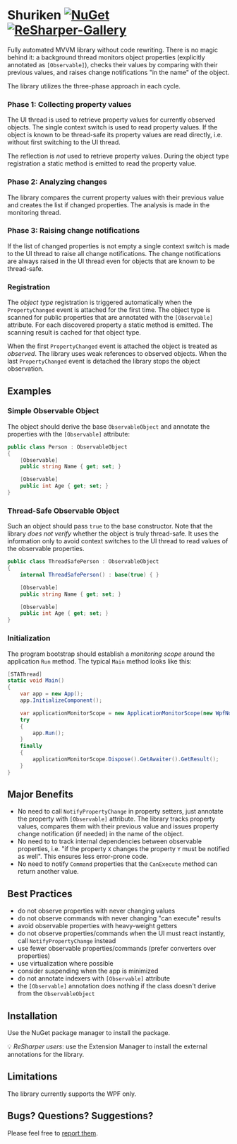 # Shuriken [![NuGet](https://img.shields.io/nuget/v/Shuriken.svg)](https://www.nuget.org/packages/Shuriken) [![ReSharper-Gallery](https://img.shields.io/badge/resharper--gallery-v1.0.0-lightgrey.svg)](https://resharper-plugins.jetbrains.com/packages/Shuriken.Annotations)

Fully automated MVVM library without code rewriting. There is no magic behind it: a background thread monitors object properties (explicitly annotated as `[Observable]`), checks their values by comparing with their previous values, and raises change notifications "in the name" of the object.

The library utilizes the three-phase approach in each cycle.

### Phase 1: Collecting property values

The UI thread is used to retrieve property values for currently observed objects. The single context switch is used to read property values. If the object is known to be thread-safe its property values are read directly, i.e. without first switching to the UI thread.

The reflection is _not_ used to retrieve property values. During the object type registration a static method is emitted to read the property value.

### Phase 2: Analyzing changes

The library compares the current property values with their previous value and creates the list if changed properties. The analysis is made in the monitoring thread.

### Phase 3: Raising change notifications

If the list of changed properties is not empty a single context switch is made to the UI thread to raise all change notifications. The change notifications are always raised in the UI thread even for objects that are known to be thread-safe.

### Registration

The _object type_ registration is triggered automatically when the `PropertyChanged` event is attached for the first time. The object type is scanned for public properties that are annotated with the `[Observable]` attribute. For each discovered property a static method is emitted. The scanning result is cached for that object type.

When the first `PropertyChanged` event is attached the object is treated as _observed_. The library uses weak references to observed objects. When the last `PropertyChanged` event is detached the library stops the object observation.

## Examples

### Simple Observable Object

The object should derive the base `ObservableObject` and annotate the properties with the `[Observable]` attribute:

```csharp
public class Person : ObservableObject
{
    [Observable]
    public string Name { get; set; }

    [Observable]
    public int Age { get; set; }
}
```

### Thread-Safe Observable Object

Such an object should pass `true` to the base constructor. Note that the library _does not verify_ whether the object is truly thread-safe. It uses the information only to avoid context switches to the UI thread to read values of the observable properties.

```csharp
public class ThreadSafePerson : ObservableObject
{
    internal ThreadSafePerson() : base(true) { }

    [Observable]
    public string Name { get; set; }

    [Observable]
    public int Age { get; set; }
}
```

### Initialization

The program bootstrap should establish a _monitoring scope_ around the application `Run` method. The typical `Main` method looks like this:

```csharp
[STAThread]
static void Main()
{
    var app = new App();
    app.InitializeComponent();

    var applicationMonitorScope = new ApplicationMonitorScope(new WpfNotificationContext(app.Dispatcher));
    try
    {
        app.Run();
    }
    finally
    {
        applicationMonitorScope.Dispose().GetAwaiter().GetResult();
    }
}
```

## Major Benefits
- No need to call `NotifyPropertyChange` in property setters, just annotate the property with `[Observable]` attribute. The library tracks property values, compares them with their previous value and issues property change notification (if needed) in the name of the object.
- No need to to track internal dependencies between observable properties, i.e. "if the property `X` changes the property `Y` must be notified as well". This ensures less error-prone code.
- No need to notify `Command` properties that the `CanExecute` method can return another value.

## Best Practices
- do not observe properties with never changing values
- do not observe commands with never changing "can execute" results
- avoid observable properties with heavy-weight getters
- do not observe properties/commands when the UI must react instantly, call `NotifyPropertyChange` instead
- use fewer observable properties/commands (prefer converters over properties)
- use virtualization where possible
- consider suspending when the app is minimized
- do not annotate indexers with `[Observable]` attribute
- the `[Observable]` annotation does nothing if the class doesn't derive from the `ObservableObject`

## Installation
Use the NuGet package manager to install the package.

:bulb: *ReSharper users*: use the Extension Manager to install the external annotations for the library.

## Limitations
The library currently supports the WPF only.

## Bugs? Questions? Suggestions?
Please feel free to [report them](https://github.com/michael-damatov/shuriken/issues).
